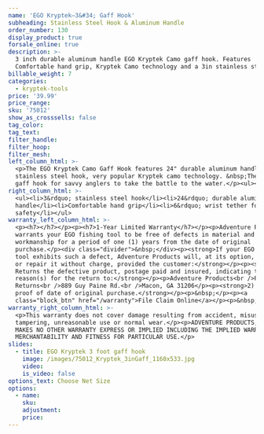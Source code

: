 ```yaml
---
name: 'EGO Kryptek—3&#34; Gaff Hook'
subheading: Stainless Steel Hook & Aluminum Handle
order_number: 130
display_product: true
forsale_online: true
description: >-
  3 inch durable aluminum handle EGO Kryptek Camo gaff hook. Features
  Comfortable hand grip, Kryptek Camo technology and a 3in stainless steel hook.
billable_weight: 7
categories:
  - kryptek-tools
price: '39.99'
price_range:
sku: '75012'
show_as_crosssells: false
tag_color:
tag_text:
filter_handle:
filter_hoop:
filter_mesh:
left_column_html: >-
  <p>The EGO Kryptek Camo Gaff Hook features 24" durable aluminum handle, 3"
  stainless steel hook, very popular Kryptek camo technology. &nbsp;The perfect
  gaff hook for savvy anglers to take the battle to the water.</p><ul></ul>
right_column_html: >-
  <ul><li>3&rdquo; stainless steel hook</li><li>24&rdquo; durable aluminum
  handle</li><li>Comfortable hand grip</li><li>6&rdquo; wrist tether for
  safety</li></ul>
warranty_left_column_html: >-
  <p><h7></h7></p><p><h7>1-Year Limited Warranty</h7></p><p>Adventure Products
  warrants your EGO fishing tool to be free of defects in material and
  workmanship for a period of one (1) years from the date of original
  purchase.</p><div class="divider">&nbsp;</div><p><strong>If your EGO fishing
  tool exhibits such a defect, Adventure Products will, at its option, replace
  or repair it without charge, provided the customer:</strong></p><p><strong>1)
  Returns the defective product, postage paid and insured, indicating the
  reason(s) for the return to:</strong></p><p>Adventure Products<br />Product
  Returns<br />889 Guy Paine Rd.<br />Macon, GA 31206</p><p><strong>2) Submits
  proof of date of original purchase.</strong></p><p>&nbsp;</p><p><a
  class="block_btn" href="/warranty">File Claim Online</a></p><p>&nbsp;</p>
warranty_right_column_html: >-
  <p>This warranty does not cover damage resulting from accident, misuse, abuse,
  tampering, unreasonable use or normal wear.</p><p>ADVENTURE PRODUCTS, INC.
  MAKES NO OTHER WARRANTY EXPRESS OR IMPLIED INCLUDING THE IMPLIED WARRANTIES OF
  MERCHANTABILITY AND FITNESS FOR PARTICULAR USE.</p>
slides:
  - title: EGO Kryptek 3 foot gaff hook
    image: /images/75012_Kryptek_3inGaff_1160x533.jpg
    video:
    is_video: false
options_text: Choose Net Size
options:
  - name:
    sku:
    adjustment:
    price:
---
```

